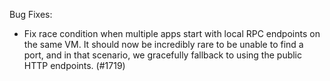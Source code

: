 Bug Fixes:
- Fix race condition when multiple apps start with local RPC endpoints on the same VM. It should now be incredibly rare to be unable to find a port, and in that scenario, we gracefully fallback to using the public HTTP endpoints. (#1719)
